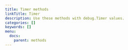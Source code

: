 ```yaml
---
title: Timer methods
linkTitle: Timer
description: Use these methods with debug.Timer values.
categories: []
keywords: []
menu:
  docs:
    parent: methods
---
```

